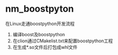 # nm_boostpyton

在Linux走通boostpython开发流程

1.  编译boost及boostpython
2.  在clion通过CMakelist.txt来配置boostpython工程
3.  在生成*.so文件后打包成whl文件
